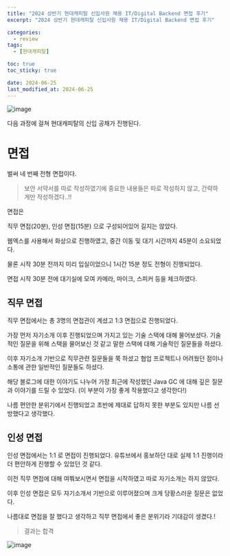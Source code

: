 ```yaml
---
title: "2024 상반기 현대캐피탈 신입사원 채용 IT/Digital Backend 면접 후기"
excerpt: "2024 상반기 현대캐피탈 신입사원 채용 IT/Digital Backend 면접 후기"

categories:
  - review
tags:
  - [현대캐피탈]

toc: true
toc_sticky: true

date: 2024-06-25
last_modified_at: 2024-06-25
---
```


![image](https://github.com/min9805/min9805.github.io/assets/56664567/f6275016-2a2d-4a47-9938-075eec625432)

다음 과정에 걸쳐 현대캐피탈의 신입 공채가 진행된다.

# 면접

벌써 네 번째 전형 면접이다. 

> 보안 서약서를 따로 작성하였기에 중요한 내용들은 따로 작성하지 않고, 간략하게만 작성하겠다..!!

면접은 

직무 면접(20분), 인성 면접(15분) 으로 구성되어있어 길지는 않았다. 

웹엑스를 사용해서 화상으로 진행하였고, 중간 이동 및 대기 시간까지 45분이 소요되었다.

물론 시작 30분 전까지 미리 입실이었으니 1시간 15분 정도 전형이 진행되었다. 

면접 시작 30분 전에 대기실에 모여 카메라, 마이크, 스피커 등을 체크하였다. 


## 직무 면접

직무 면접에서는 총 3명의 면접관이 계셨고 1:3 면접으로 진행되었다. 

가장 먼저 자기소개 이후 진행되었으며 가지고 있는 기술 스택에 대해 물어보셨다.
기술적인 질문을 위해 스택을 물어보신 것 같고 말한 스택에 대해 기술적인 질문들을 하셨다. 

이후 자기소개 기반으로 직무관련 질문들을 쭉 하셨고 
협업 프로젝트나 어려웠던 점이나 소통에 관한 일반적인 질문들도 하셨다. 

해당 블로그에 대한 이야기도 나누어 가장 최근에 작성했던 Java GC 에 대해 깊은 질문과 이야기를 드릴 수 있었다. (이 부분이 가장 좋게 작용했다고 생각한다!)

나름 편안한 분위기에서 진행되었고 초반에 제대로 답하지 못한 부분도 있지만 나름 선방했다고 생각했다.

## 인성 면접

인성 면접에서는 1:1 로 면접이 진행되었다. 유튜브에서 홍보하던 대로 실제 1:1 진행이라 더 편안하게 진행할 수 있었던 것 같다.

이전 직무 면접에 대해 여쭤보시면서 면접을 시작하였고 따로 자기소개는 하지 않았다.

이후 인성 면접은 모두 자기소개서 기반으로 이루어졌으며 크게 당황스러운 질문은 없었다. 


나름대로 면접을 잘 했다고 생각하고 직무 면접에서 좋은 분위기라 기대감이 생겼다.!

> 결과는 합격

![image](https://github.com/min9805/min9805.github.io/assets/56664567/05db3a6a-2e12-4ab8-9d04-a8f4bc57a741)

